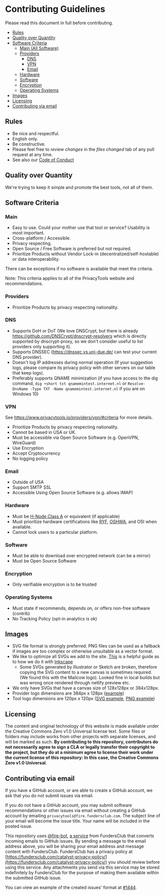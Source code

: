# Contributing Guidelines

Please read this document in full before contributing.

- [Rules](#rules)
- [Quality over Quantity](#quality-over-quantity)
- [Software Criteria](#software-criteria)
  - [Main (All Software)](#main)
  - [Providers](#providers)
    - [DNS](#dns)
    - [VPN](#vpn)
    - [Email](#email)
  - [Hardware](#hardware)
  - [Software](#software)
  - [Encryption](#encryption)
  - [Operating Systems](#operating-systems)
- [Images](#images)
- [Licensing](#licensing)
- [Contributing via email](#contributing-via-email)

## Rules

- Be nice and respectful.
- English only.
- Be constructive.
- Please feel free to *review changes* in the *files changed* tab of any
  pull request at any time.
- See also our [Code of Conduct](https://github.com/privacytools/.github/blob/master/CODE_OF_CONDUCT.md)

## Quality over Quantity

We're trying to keep it simple and promote the best tools, not all of them.

## Software Criteria

### Main

- Easy to use. Could your mother use that tool or service? Usability is most important.
- Cross-platform / Accessible.
- Privacy respecting.
- Open Source / Free Software is preferred but not required.
- Prioritize Products without Vendor Lock-in (decentralized/self-hostable) or data interoperability.

There can be exceptions if no software is available that meet the criteria.

Note: This criteria applies to all of the PrivacyTools website and recommendations.

### Providers

- Prioritize Products by privacy respecting nationality.

### DNS

- Supports DoH or DoT (We love DNSCrypt, but there is already https://github.com/DNSCrypt/dnscrypt-resolvers which is directly supported by dnscrypt-proxy, so we don't consider useful to list providers only supporting it).
- Supports DNSSEC (https://dnssec.vs.uni-due.de/ can test your current DNS provider).
- Doesn't log IP addresses during normal operation (If your suggestion logs, please compare its privacy policy with other servers on our table that keep logs).
- Preferably supports QNAME minimization (if you have access to the dig command, `dig +short txt qnamemintest.internet.nl` or `Resolve-DnsName -Type TXT -Name qnamemintest.internet.nl` if you are on Windows 10)

### VPN

See https://www.privacytools.io/providers/vpn/#criteria for more details.

- Prioritize Products by privacy respecting nationality.
- Cannot be based in USA or UK.
- Must be accessible via Open Source Software (e.g. OpenVPN, WireGuard)
- Use Encryption
- Accept Cryptocurrency
- No logging policy

### Email

- Outside of USA
- Support SMTP SSL
- Accessible Using Open Source Software (e.g. allows IMAP)

### Hardware

- Must be [H-Node Class A](https://h-node.org/wiki/page/en/compatibility-classes) or equivalent (if applicable)
- Must prioritize hardware certifications like [RYF](https://ryf.fsf.org/), [OSHWA](https://certification.oshwa.org/), and OSI when available.
- Cannot lock users to a particular platform.

### Software

- Must be able to download over encrypted network (can be a mirror)
- Must be Open Source Software

### Encryption

- Only verifiable encryption is to be trusted

### Operating Systems

- Must state if recommends, depends on, or offers non-free software (contrib)
- No Tracking Policy (opt-in analytics is ok)

## Images

- SVG file format is strongly preferred. PNG files can be used as a fallback if images are too complex or otherwise unsuitable as a vector format.
- We like to optimize all SVGs we add to the site. [This](https://github.com/privacytools/privacytools.io/pull/1968#issuecomment-652773633) is a helpful guide as to how we do it with [Inkscape](https://inkscape.org/)
  - Some SVGs generated by Illustrator or Sketch are broken, therefore copying the SVG content to a new canvas is sometimes required. (We found this with the Mailcow logo). Looked fine in local builds but was wrong once rendered through netlify preview etc.
- We only have SVGs that have a canvas size of 128x128px or 384x128px.
- Provider logo dimensions are 384px x 128px ([example](https://github.com/privacytools/privacytools.io/blob/master/assets/img/svg/3rd-party/mullvad.svg))
- Tool logo dimensions are 120px x 120px ([SVG example](https://github.com/privacytools/privacytools.io/blob/master/assets/img/svg/3rd-party/firefox_browser.svg), [PNG example](https://github.com/privacytools/privacytools.io/blob/master/assets/img/png/3rd-party/claws_mail.png))


## Licensing

The content and original technology of this website is made available under the Creative Commons Zero v1.0 Universal license text. Some files or folders may include works from other projects with separate licenses, and will be marked as such. **By contributing to this repository, contributors do not necessarily agree to sign a CLA or legally transfer their copyright to the project, but they do at a minimum agree to license their work under the current license of this repository: In this case, the Creative Commons Zero v1.0 Universal.**

## Contributing via email

If you have a GitHub account, or are able to create a GitHub account, we ask that you do not submit issues via email.

If you do not have a GitHub account, you may submit software recommendations or other issues via email without creating a GitHub account by emailing `privacytools@fire.fundersclub.com`. The subject line of your email will become the issue title. Your name will be included in the posted issue.

This repository uses [@fire-bot](https://github.com/fire-bot), [a service](https://fire.fundersclub.com) from FundersClub that converts incoming emails to GitHub issues. By sending a message to the email address above, you will be sharing your email address and message content with FundersClub. FundersClub has a privacy policy at [https://fundersclub.com/catalyst-privacy-policy/](https://fundersclub.com/catalyst-privacy-policy/) you should review before using this service. Any attachments you send via this service may be stored indefinitely by FundersClub for the purpose of making them available within the submitted GitHub issue.

You can view an example of the created issues' format at [#1444](https://github.com/privacytools/privacytools.io/issues/1444).
